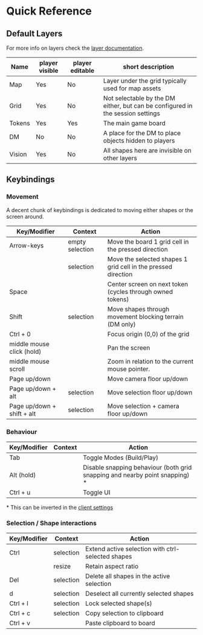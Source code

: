 # Quick Reference

## Default Layers

For more info on layers check the [layer documentation](/docs/dm/layers/).

| Name   | player visible | player editable | short description                                                              |
| ------ | -------------- | --------------- | ------------------------------------------------------------------------------ |
| Map    | Yes            | No              | Layer under the grid typically used for map assets                             |
| Grid   | Yes            | No              | Not selectable by the DM either, but can be configured in the session settings |
| Tokens | Yes            | Yes             | The main game board                                                            |
| DM     | No             | No              | A place for the DM to place objects hidden to players                          |
| Vision | Yes            | No              | All shapes here are invisible on other layers                                  |

## Keybindings

### Movement

A decent chunk of keybindings is dedicated to moving either shapes or the screen around.

| Key/Modifier               | Context         | Action                                                        |
| -------------------------- | --------------- | ------------------------------------------------------------- |
| Arrow-keys                 | empty selection | Move the board 1 grid cell in the pressed direction           |
|                            | selection       | Move the selected shapes 1 grid cell in the pressed direction |
| Space                      |                 | Center screen on next token (cycles through owned tokens)     |
| Shift                      | selection       | Move shapes through movement blocking terrain (DM only)       |
| Ctrl + 0                   |                 | Focus origin (0,0) of the grid                                |
| middle mouse click (hold)  |                 | Pan the screen                                                |
| middle mouse scroll        |                 | Zoom in relation to the current mouse pointer.                |
| Page up/down               |                 | Move camera floor up/down                                     |
| Page up/down + alt         | selection       | Move selection floor up/down                                  |
| Page up/down + shift + alt | selection       | Move selection + camera floor up/down                         |

### Behaviour

| Key/Modifier | Context | Action                                                                       |
| ------------ | ------- | ---------------------------------------------------------------------------- |
| Tab          |         | Toggle Modes (Build/Play)                                                    |
| Alt (hold)   |         | Disable snapping behaviour (both grid snapping and nearby point snapping) \* |
| Ctrl + u     |         | Toggle UI                                                                    |

\* This can be inverted in the [client settings](/docs/player/settings/)

### Selection / Shape interactions

| Key/Modifier | Context   | Action                                            |
| ------------ | --------- | ------------------------------------------------- |
| Ctrl         | selection | Extend active selection with ctrl-selected shapes |
|              | resize    | Retain aspect ratio                               |
| Del          | selection | Delete all shapes in the active selection         |
| d            | selection | Deselect all currently selected shapes            |
| Ctrl + l     | selection | Lock selected shape(s)                            |
| Ctrl + c     | selection | Copy selection to clipboard                       |
| Ctrl + v     |           | Paste clipboard to board                          |
